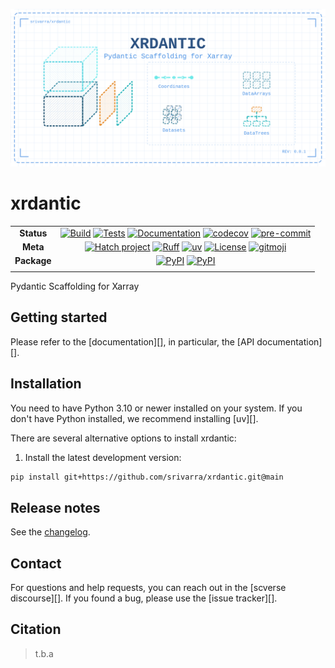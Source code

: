 ![xrdantic logo](./logo/xrdantic-logo/dist/banner.svg)

# xrdantic

<div align="center">

|               |                                                                                                                                                                                                              |
| :-----------: | :----------------------------------------------------------------------------------------------------------------------------------------------------------------------------------------------------------: |
|  **Status**   | [![Build][badge-build]][link-build] [![Tests][badge-test]][link-test] [![Documentation][badge-docs]][link-docs] [![codecov][badge-codecov]][link-codecov] [![pre-commit][badge-pre-commit]][link-pre-commit] |
|   **Meta**    |         [![Hatch project][badge-hatch]][link-hatch] [![Ruff][badge-ruff]][link-ruff] [![uv][badge-uv]][link-uv] [![License][badge-license]][link-license] [![gitmoji][badge-gitmoji]][link-gitmoji]          |
|  **Package**  |                                                                 [![PyPI][badge-pypi]][link-pypi] [![PyPI][badge-python-versions]][link-pypi]                                                                 |
|               |                                                                                                                                                                                                              |

</div>

[badge-build]: https://github.com/srivarra/xrdantic/actions/workflows/build.yaml/badge.svg
[badge-test]: https://github.com/srivarra/xrdantic/actions/workflows/test.yaml/badge.svg
[badge-docs]: https://img.shields.io/readthedocs/xrdantic?logo=readthedocs
[badge-codecov]: https://codecov.io/gh/srivarra/xrdantic/graph/badge.svg?token=ST0ST1BTWU
[badge-ruff]: https://img.shields.io/endpoint?url=https://raw.githubusercontent.com/astral-sh/ruff/main/assets/badge/v2.json
[badge-uv]: https://img.shields.io/endpoint?url=https://raw.githubusercontent.com/astral-sh/uv/main/assets/badge/v0.json
[badge-license]: https://img.shields.io/badge/License-MIT-yellow.svg
[badge-hatch]: https://img.shields.io/badge/%F0%9F%A5%9A-Hatch-4051b5.svg
[badge-pypi]: https://img.shields.io/pypi/v/xrdantic.svg?logo=pypi&label=PyPI&logoColor=gold
[badge-python-versions]: https://img.shields.io/pypi/pyversions/xrdantic.svg?logo=python&label=Python&logoColor=gold
[badge-pre-commit]: https://results.pre-commit.ci/badge/github/srivarra/xrdantic/main.svg
[badge-gitmoji]: https://img.shields.io/badge/gitmoji-😜😍-FFDD67.svg


Pydantic Scaffolding for Xarray

## Getting started

Please refer to the [documentation][],
in particular, the [API documentation][].

## Installation

You need to have Python 3.10 or newer installed on your system.
If you don't have Python installed, we recommend installing [uv][].

There are several alternative options to install xrdantic:

<!--
1) Install the latest release of `xrdantic` from [PyPI][]:

```bash
pip install xrdantic
```
-->

1. Install the latest development version:

```bash
pip install git+https://github.com/srivarra/xrdantic.git@main
```

## Release notes

See the [changelog][].

## Contact

For questions and help requests, you can reach out in the [scverse discourse][].
If you found a bug, please use the [issue tracker][].

## Citation

> t.b.a

[issue-tracker]: https://github.com/srivarra/xrdantic/issues
[changelog]: https://xrdantic.readthedocs.io/en/latest/changelog.html
[link-docs]: https://xrdantic.readthedocs.io
[link-api]: https://xrdantic.readthedocs.io/en/latest/api.html
[link-tutorial]: https://xrdantic.readthedocs.io/en/latest/notebooks/all_of_xrdantic.html
[link-pypi]: https://pypi.org/project/xrdantic
[link-codecov]: https://codecov.io/gh/srivarra/xrdantic
[link-test]: https://github.com/srivarra/xrdantic/actions/workflows/test.yml
[link-build]: https://github.com/srivarra/xrdantic/actions/workflows/build.yaml
[link-ruff]: https://github.com/astral-sh/ruff
[link-uv]: https://github.com/astral-sh/uv
[link-license]: https://opensource.org/licenses/MIT
[link-hatch]: https://github.com/pypa/hatch
[link-disucssions]: https://github.com/srivarra/xrdantic/discussions
[link-pre-commit]: https://results.pre-commit.ci/latest/github/srivarra/xrdantic/main
[link-gitmoji]: https://gitmoji.dev/
